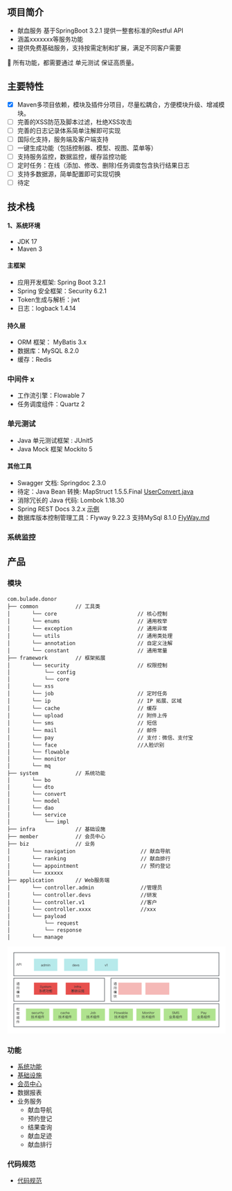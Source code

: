## 项目简介
- 献血服务 基于SpringBoot 3.2.1 提供一整套标准的Restful API
- 涵盖xxxxxxx等服务功能
- 提供免费基础服务，支持按需定制和扩展，满足不同客户需要

🙂 所有功能，都需要通过 单元测试 保证高质量。

## 主要特性
- [x] Maven多项目依赖，模块及插件分项目，尽量松耦合，方便模块升级、增减模块。
- [ ] 完善的XSS防范及脚本过滤，杜绝XSS攻击
- [ ] 完善的日志记录体系简单注解即可实现
- [ ] 国际化支持，服务端及客户端支持
- [ ] 一键生成功能（包括控制器、模型、视图、菜单等）
- [ ] 支持服务监控，数据监控，缓存监控功能
- [ ] 定时任务：在线（添加、修改、删除)任务调度包含执行结果日志
- [ ] 支持多数据源，简单配置即可实现切换
- [ ] 待定

## 技术栈
#### 1、系统环境
* JDK 17
* Maven 3

#### 主框架
* 应用开发框架: Spring Boot 3.2.1
* Spring 安全框架：Security  6.2.1
* Token生成与解析：jwt
* 日志：logback 1.4.14

#### 持久层
* ORM 框架： MyBatis 3.x
* 数据库：MySQL 8.2.0
* 缓存：Redis 

### 中间件 x
* 工作流引擎：Flowable 7
* 任务调度组件：Quartz 2

### 单元测试
* Java 单元测试框架 : JUnit5
* Java Mock 框架 Mockito 5

#### 其他工具
* Swagger 文档: Springdoc 2.3.0
* 待定：Java Bean 转换: MapStruct 1.5.5.Final [UserConvert.java](bulade-donor-system%2Fsrc%2Fmain%2Fjava%2Fcom%2Fbulade%2Fdonor%2Fsystem%2Fconvert%2FUserConvert.java)
* 消除冗长的 Java 代码: Lombok 1.18.30
* Spring REST Docs 3.2.x [示例](bulade-donor-application%2Fsrc%2Fmain%2Fasciidoc%2Findex.adoc)
* 数据库版本控制管理工具：Flyway 9.22.3 支持MySql 8.1.0 
[FlyWay.md](docs%2Fdictionary%2FFlyWay.md)


### 系统监控

## 产品

### 模块
```
com.bulade.donor
├── common            // 工具类
│       └── core                          // 核心控制
│       └── enums                         // 通用枚举
│       └── exception                     // 通用异常
│       └── utils                         // 通用类处理
│       └── annotation                    // 自定义注解
│       └── constant                      // 通用常量
├── framework         // 框架拓展
│       └── security                      // 权限控制
│           └── config
│           └── core
│       └── xss
│       └── job                           // 定时任务
│       └── ip                            // IP 拓展、区域
│       └── cache                         // 缓存
│       └── upload                        // 附件上传
│       └── sms                           // 短信
│       └── mail                          // 邮件
│       └── pay                           // 支付：微信、支付宝
│       └── face                          //人脸识别
│       └── flowable
│       └── monitor
│       └── mq
├── system            // 系统功能
│       └── bo
│       └── dto
│       └── convert
│       └── model
│       └── dao
│       └── service
│           └── impl
├── infra             // 基础设施
├── member            // 会员中心
├── biz               // 业务
│       └── navigation                     // 献血导航
│       └── ranking                        // 献血排行
│       └── appointment                    // 预约登记
│       └── xxxxxx
├── application       // Web服务端
│       └── controller.admin               //管理员
│       └── controller.devs                //研发
│       └── controller.v1                  //客户
│       └── controller.xxxx                //xxx
│       └── payload
│           └── request
│           └── response
│       └── manage

```

![献血服务.png](docs%2F%E7%8C%AE%E8%A1%80%E6%9C%8D%E5%8A%A1.png)

### 功能
* [系统功能](bulade-donor-system%2FREADME.md)
* [基础设施](bulade-donor-infra%2FREADME.md)
* [会员中心](bulade-donor-member%2FREADME.md)
* 数据报表
* 业务服务
  * 献血导航
  * 预约登记
  * 结果查询
  * 献血足迹
  * 献血排行

### 代码规范
* [代码规范](https://github.com/bulade-platform/Java-specification/blob/main/README.md)
